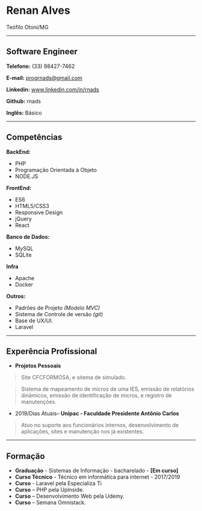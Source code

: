 # Renan Alves
Teófilo Otoni/MG

---

## Software Engineer


**Telefone:** (33) 98427-7462

**E-mail:** progrnads@gmail.com

**Linkedin:** www.linkedin.com/in/rnads

**Github:** rnads

**Inglês:** Básico


---

## Competências

**BackEnd:**
* PHP
* Programação Orientada à Objeto
* NODE.JS


**FrontEnd:**
* ES6
* HTML5/CSS3
* Responsive Design
* jQuery
* React


**Banco de Dados:**
* MySQL
* SQLite


**Infra**
* Apache
* Docker


**Outros:**
* Padrões de Projeto *(Modelo MVC)*
* Sistema de Controle de versão *(git)*
* Base de UX/UI.
* Laravel

---

## Experência Profissional

* **Projetos Pessoais**
> Site CFCFORMOSA, e sitema de simulado.

> Sistema de mapeamento de micros de uma IES, emissão de relatórios dinâmicos, emissão de identificação de micros, e registro de manutenções.

* 2019/Dias Atuais– **Unipac - Faculdade Presidente Antônio Carlos**
> Atuo no suporte aos funcionários internos, desenvolvimento de aplicações, sites e manutenção nos já existentes.


---

## Formação

* **Graduação** - Sistemas de Informação - bacharelado - **[Em curso]**
* **Curso Técnico** - Técnico em informática para internet - 2017/2019
* **Curso** - Laravel pela Especializa Ti
* **Curso** – PHP pela UpInside.
* **Curso** – Desenvolvimento Web pela Udemy.
* **Curso** – Semana Omnistack.

